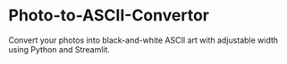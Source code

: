 # Photo-to-ASCII-Convertor
Convert your photos into black-and-white ASCII art with adjustable width using Python and Streamlit.
